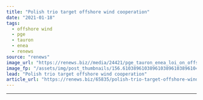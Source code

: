 ```yaml
---
title: "Polish trio target offshore wind cooperation"
date: "2021-01-18"
tags: 
  - offshore wind
  - pge
  - tauron
  - enea
  - renews
source: "renews"
image_url: "https://renews.biz//media/24421/pge_tauron_enea_loi_on_offshore_credit_pge.jpeg?mode=crop&width=770&heightratio=0.6103896103896103896103896104&slimmage=true"
image_fp: "/assets/img/post_thumbnails/156.6103896103896103896103896104&slimmage=true"
lead: "Polish trio target offshore wind cooperation"
article_url: "https://renews.biz/65835/polish-trio-target-offshore-wind-cooperation/"
---
```


---
